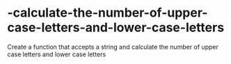 # -calculate-the-number-of-upper-case-letters-and-lower-case-letters
Create a function that accepts a string and calculate the number of upper case letters and lower case letters
